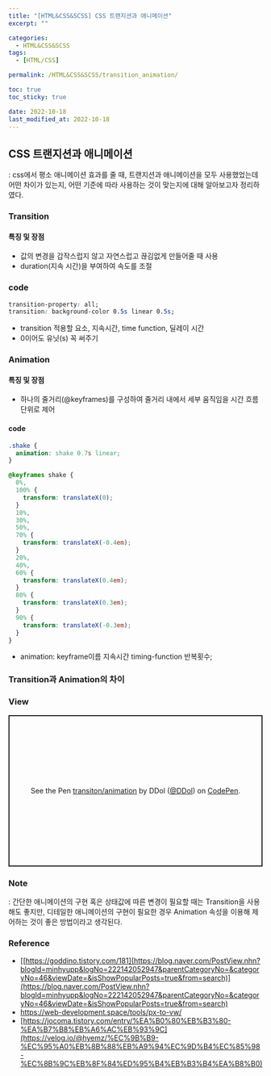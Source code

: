 ```yaml
---
title: "[HTML&CSS&SCSS] CSS 트랜지션과 애니메이션"
excerpt: ""

categories:
  - HTML&CSS&SCSS
tags:
  - [HTML/CSS]

permalink: /HTML&CSS&SCSS/transition_animation/

toc: true
toc_sticky: true

date: 2022-10-18
last_modified_at: 2022-10-18
---
```


## CSS 트랜지션과 애니메이션
: css에서 평소 애니메이션 효과를 줄 때, 트랜지션과 애니메이션을 모두 사용했었는데 어떤 차이가 있는지, 어떤 기준에 따라 사용하는 것이 맞는지에 대해 알아보고자 정리하였다.

### Transition
#### 특징 및  장점 
- 값의 변경을 갑작스럽지 않고 자연스럽고 끊김없게 만들어줄 때 사용
- duration(지속 시간)을 부여하여 속도를 조절

### code 
```css
transition-property: all;
transition: background-color 0.5s linear 0.5s;
```
- transition 적용할 요소, 지속시간, time function, 딜레이 시간
- 0이어도 유닛(s) 꼭 써주기


### Animation 
#### 특징 및 장점 
- 하나의 줄거리(@keyframes)를 구성하여 줄거리 내에서 세부 움직임을 시간 흐름 단위로 제어

#### code
```css
.shake {
  animation: shake 0.7s linear;
}

@keyframes shake {
  0%,
  100% {
    transform: translateX(0);
  }
  10%,
  30%,
  50%,
  70% {
    transform: translateX(-0.4em);
  }
  20%,
  40%,
  60% {
    transform: translateX(0.4em);
  }
  80% {
    transform: translateX(0.3em);
  }
  90% {
    transform: translateX(-0.3em);
  }
}
```
- animation: keyframe이름 지속시간 timing-function 반복횟수;


### Transition과 Animation의 차이 


  
### View 
<p class="codepen" data-height="300" data-default-tab="html,result" data-slug-hash="PoBxxLx" data-user="DDol" style="height: 300px; box-sizing: border-box; display: flex; align-items: center; justify-content: center; border: 2px solid; margin: 1em 0; padding: 1em;">
  <span>See the Pen <a href="https://codepen.io/DDol/pen/PoBxxLx">
  transiton/animation</a> by DDol (<a href="https://codepen.io/DDol">@DDol</a>)
  on <a href="https://codepen.io">CodePen</a>.</span>
</p>
<script async src="https://cpwebassets.codepen.io/assets/embed/ei.js"></script>

### Note
: 간단한 애니메이션의 구현 혹은 상태값에 따른 변경이 필요할 때는 Transition을 사용해도 좋지만, 디테일한 애니메이션의 구현이 필요한 경우 Animation 속성을 이용해 제어하는 것이 좋은 방법이라고 생각된다. 

### Reference
- [[https://goddino.tistory.com/181](https://blog.naver.com/PostView.nhn?blogId=minhyupp&logNo=222142052947&parentCategoryNo=&categoryNo=46&viewDate=&isShowPopularPosts=true&from=search)](https://blog.naver.com/PostView.nhn?blogId=minhyupp&logNo=222142052947&parentCategoryNo=&categoryNo=46&viewDate=&isShowPopularPosts=true&from=search)
- [https://web-development.space/tools/px-to-vw/ ](https://til.mmyeon.com/animation/)
- [https://jocoma.tistory.com/entry/%EA%B0%80%EB%B3%80-%EA%B7%B8%EB%A6%AC%EB%93%9C](https://velog.io/@hyemz/%EC%9B%B9-%EC%95%A0%EB%8B%88%EB%A9%94%EC%9D%B4%EC%85%98-%EC%8B%9C%EB%8F%84%ED%95%B4%EB%B3%B4%EA%B8%B0)
